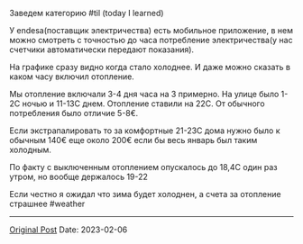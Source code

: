 Заведем категорию #til (today I learned)

У endesa(поставщик электричества) есть мобильное приложение, в нем можно смотреть с точностью до часа потребление электричества(у нас счетчики автоматически передают показания).

На графике сразу видно когда стало холоднее. И даже можно сказать в каком часу включил отопление. 

Мы отопление включали 3-4 дня часа на 3 примерно. На улице было 1-2С ночью и 11-13С днем. Отопление ставили на 22С. От обычного потребления было отличие 5-8€.

Если экстрапалировать то за комфортные 21-23С дома нужно было к обычным 140€ еще около 200€ если бы весь январь был таким холодным. 

По факту с выключенным отоплением опускалось до 18,4С один раз утром, но вообще держалось 19-22 

Если честно я ожидал что  зима будет холоднен, а счета за отопление страшнее #weather

---
[Original Post](https://t.me/lev2tarragona/940)
Date: 2023-02-06
